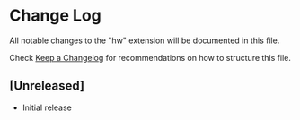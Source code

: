 # Change Log
All notable changes to the "hw" extension will be documented in this file.

Check [Keep a Changelog](http://keepachangelog.com/) for recommendations on how to structure this file.

## [Unreleased]
- Initial release